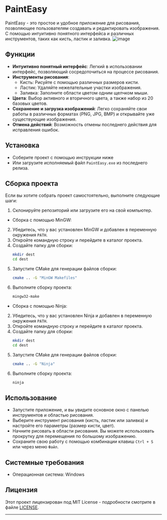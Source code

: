 # PaintEasy

PaintEasy - это простое и удобное приложение для рисования, позволяющее пользователям создавать и редактировать изображения. С помощью интуитивно понятного интерфейса и различных инструментов, таких как кисть, ластик и заливка.
![image](https://github.com/user-attachments/assets/97cba427-92fc-434e-9f20-72b4e533e8ce)

## Функции

- **Интуитивно понятный интерфейс**: Легкий в использовании интерфейс, позволяющий сосредоточиться на процессе рисования.
- **Инструменты рисования**: 
  - Кисть: Рисуйте с помощью различных размеров кисти.
  - Ластик: Удаляйте нежелательные участки изображения.
  - Заливка: Заполните области цветом одним щелчком мыши.
- **Цвета**: Выбор активного и вторичного цвета, а также набор из 20 базовых цветов.
- **Сохранение и загрузка изображений**: Легко сохраняйте свои работы в различных форматах (PNG, JPG, BMP) и открывайте уже существующие изображения.
- **Отмена действий**: Возможность отмены последнего действия для исправления ошибок.

## Установка

- Соберите проект с помощью инструкции ниже
- Или загрузите исполняемый файл `PaintEasy.exe` из последнего релиза.

## Сборка проекта

Если вы хотите собрать проект самостоятельно, выполните следующие шаги:

1. Склонируйте репозиторий или загрузите его на свой компьютер.

- Сборка с помощью MinGW:
2. Убедитесь, что у вас установлен MinGW и добавлен в переменную окружения `PATH`.
3. Откройте командную строку и перейдите в каталог проекта.
4. Создайте папку для сборки:
   ```bash
   mkdir dest
   cd dest
   ```
5. Запустите CMake для генерации файлов сборки:
   ```bash
   cmake .. -G "MinGW Makefiles"
   ```
6. Выполните сборку проекта:
   ```bash
   mingw32-make
   ```
- Сборка с помощью Ninja:
2. Убедитесь, что у вас установлен Ninja и добавлен в переменную окружения `PATH`.
3. Откройте командную строку и перейдите в каталог проекта.
4. Создайте папку для сборки:
   ```bash
   mkdir dest
   cd dest
   ```
5. Запустите CMake для генерации файлов сборки:
   ```bash
   cmake .. -G "Ninja"
   ```
6. Выполните сборку проекта:
   ```bash
   ninja
   ```

## Использование

- Запустите приложение, и вы увидите основное окно с панелью инструментов и областью рисования.
- Выберите инструмент рисования (кисть, ластик или заливка) и настройте его параметры (размер кисти, цвет).
- Начните рисовать в области рисования. Вы можете использовать прокрутку для перемещения по большому изображению.
- Сохраните свою работу с помощью комбинации клавиш `Ctrl + S` или через меню `Файл`.

## Системные требования

- Операционная система: Windows

## Лицензия

Этот проект лицензирован под MIT License - подробности смотрите в файле [LICENSE](LICENSE).

---
